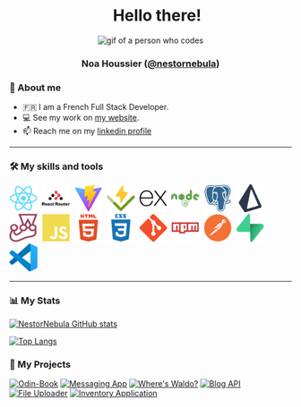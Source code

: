 <div id="toc" class="header" align="center">
  <ul><summary><h1>Hello there!</h1></summary></ul>
  <img src="https://i.giphy.com/media/v1.Y2lkPTc5MGI3NjExMnY0Y25razYwMnlrYTJ3MnYwMXB2OGN1ZGpwd2Yyb3BxejlkMXByMCZlcD12MV9pbnRlcm5hbF9naWZfYnlfaWQmY3Q9cw/jdPMeyv9rn0hZHh8n9/giphy.gif" alt="gif of a person who codes" width="200" height="200">
  <h3> Noa Houssier (<a href="https://github.com/NestorNebula">@nestornebula</a>)</h3>
</div>

### 👨 About me

- 🇫🇷 I am a French Full Stack Developer.
- 💻 See my work on [my website](https://noahoussier.vercel.app/).
- 📫 Reach me on my [linkedin profile](https://www.linkedin.com/in/noahoussier)

---

### 🛠️ My skills and tools

<div class="skills">
  <img src="https://github.com/devicons/devicon/blob/master/icons/react/react-original.svg" width="50" height="50">&nbsp
  <img src="https://github.com/devicons/devicon/blob/master/icons/reactrouter/reactrouter-original-wordmark.svg" width="50" height="50">&nbsp
  <img src="https://github.com/devicons/devicon/blob/master/icons/vitejs/vitejs-original.svg" width="50" height="50">&nbsp
  <img src="https://github.com/devicons/devicon/blob/master/icons/vitest/vitest-original.svg" width="50" height="50">&nbsp
  <img src="https://github.com/devicons/devicon/blob/master/icons/express/express-original.svg" width="50" height="50">&nbsp
  <img src="https://github.com/devicons/devicon/blob/master/icons/nodejs/nodejs-plain-wordmark.svg" width="50" height="50">&nbsp
  <img src="https://github.com/devicons/devicon/blob/master/icons/postgresql/postgresql-plain.svg" width="50" height="50">&nbsp
  <img src="https://github.com/devicons/devicon/blob/master/icons/prisma/prisma-original.svg" width="50" height="50">&nbsp
  <img src="https://github.com/devicons/devicon/blob/master/icons/jest/jest-plain.svg" width="50" height="50">&nbsp
  <img src="https://github.com/devicons/devicon/blob/master/icons/javascript/javascript-plain.svg" width="50" height="50">&nbsp
  <img src="https://github.com/devicons/devicon/blob/master/icons/html5/html5-plain-wordmark.svg" width="50" height="50">&nbsp
  <img src="https://github.com/devicons/devicon/blob/master/icons/css3/css3-plain-wordmark.svg" width="50" height="50">&nbsp
  <img src="https://github.com/devicons/devicon/blob/master/icons/git/git-plain.svg" width="50" height="50">&nbsp
  <img src="https://github.com/devicons/devicon/blob/master/icons/npm/npm-original-wordmark.svg" width="50" height="50">&nbsp
  <img src="https://github.com/devicons/devicon/blob/master/icons/postman/postman-plain.svg" width="50" height="50">&nbsp
  <img src="https://github.com/devicons/devicon/blob/master/icons/supabase/supabase-original.svg" width="50" height="50">&nbsp
  <img src="https://github.com/devicons/devicon/blob/master/icons/vscode/vscode-original.svg" width="50" height="50">
</div>

---

### 📊 My Stats

[![NestorNebula GitHub stats](https://github-readme-stats.vercel.app/api?username=nestornebula&show_icons=true&theme=transparent&rank_icon=github)](https://github.com/anuraghazra/github-readme-stats)

[![Top Langs](https://github-readme-stats.vercel.app/api/top-langs/?username=nestornebula&layout=compact&theme=transparent)](https://github.com/anuraghazra/github-readme-stats)


### 🔨 My Projects

[![Odin-Book](https://github-readme-stats.vercel.app/api/pin/?username=nestornebula&repo=odin-book&theme=transparent)](https://github.com/anuraghazra/github-readme-stats)
[![Messaging App](https://github-readme-stats.vercel.app/api/pin/?username=nestornebula&repo=messaging-app&theme=transparent)](https://github.com/anuraghazra/github-readme-stats)
[![Where's Waldo?](https://github-readme-stats.vercel.app/api/pin/?username=nestornebula&repo=where-is-waldo&theme=transparent)](https://github.com/anuraghazra/github-readme-stats)
[![Blog API](https://github-readme-stats.vercel.app/api/pin/?username=nestornebula&repo=blog-api&theme=transparent)](https://github.com/anuraghazra/github-readme-stats)
[![File Uploader](https://github-readme-stats.vercel.app/api/pin/?username=nestornebula&repo=file-uploader&theme=transparent)](https://github.com/anuraghazra/github-readme-stats)
[![Inventory Application](https://github-readme-stats.vercel.app/api/pin/?username=nestornebula&repo=inventory-application&theme=transparent)](https://github.com/anuraghazra/github-readme-stats)




<!--
**NestorNebula/nestornebula** is a ✨ _special_ ✨ repository because its `README.md` (this file) appears on your GitHub profile.

Here are some ideas to get you started:

- 🔭 I’m currently working on ...
- 🌱 I’m currently learning ...
- 👯 I’m looking to collaborate on ...
- 🤔 I’m looking for help with ...
- 💬 Ask me about ...
- 📫 How to reach me: ...
- 😄 Pronouns: ...
- ⚡ Fun fact: ...
-->
